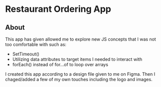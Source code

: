 # Restaurant Ordering App

## About

This app has given allowed me to explore new JS concepts that I was not too comfortable with such as:

- SetTimeout()
- Utilizing data attributes to target items I needed to interact with  
- forEach() instead of for...of to loop over arrays

I created this app according to a design file given to me on Figma. Then I chaged/added a few of my own touches including the logo and images.
